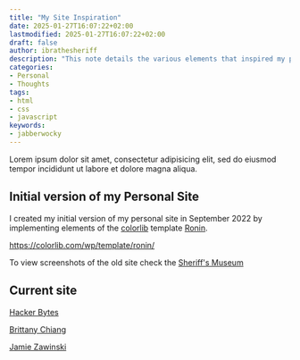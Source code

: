 ```yaml
---
title: "My Site Inspiration"
date: 2025-01-27T16:07:22+02:00
lastmodified: 2025-01-27T16:07:22+02:00
draft: false
author: ibrathesheriff
description: "This note details the various elements that inspired my personal site."
categories:
- Personal
- Thoughts
tags:
- html
- css
- javascript
keywords:
- jabberwocky
---
```

Lorem ipsum dolor sit amet, consectetur adipisicing elit, sed do eiusmod
tempor incididunt ut labore et dolore magna aliqua.
<!--more-->
## Initial version of my Personal Site
I created my initial version of my personal site in September 2022 by implementing elements of the [colorlib](https://colorlib.com/) template [Ronin](https://preview.colorlib.com/#ronin).

https://colorlib.com/wp/template/ronin/

To view screenshots of the old site check the [Sheriff's Museum](/museum)

## Current site
[Hacker Bytes](https://hackerbytes.hackthedegree.com/)

[Brittany Chiang](https://brittanychiang.com/)

[Jamie Zawinski](https://www.jwz.org/about.html)